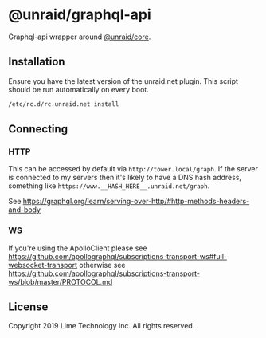 # @unraid/graphql-api

Graphql-api wrapper around [@unraid/core](https://github.com/unraid/core).

## Installation

Ensure you have the latest version of the unraid.net plugin.
This script should be run automatically on every boot.
```bash
/etc/rc.d/rc.unraid.net install
```

## Connecting

### HTTP
This can be accessed by default via `http://tower.local/graph`. If the server is connected to my servers then it's likely to have a DNS hash address, something like `https://www.__HASH_HERE__.unraid.net/graph`.

See https://graphql.org/learn/serving-over-http/#http-methods-headers-and-body

### WS
If you're using the ApolloClient please see https://github.com/apollographql/subscriptions-transport-ws#full-websocket-transport otherwise see https://github.com/apollographql/subscriptions-transport-ws/blob/master/PROTOCOL.md

## License
Copyright 2019 Lime Technology Inc. All rights reserved.
